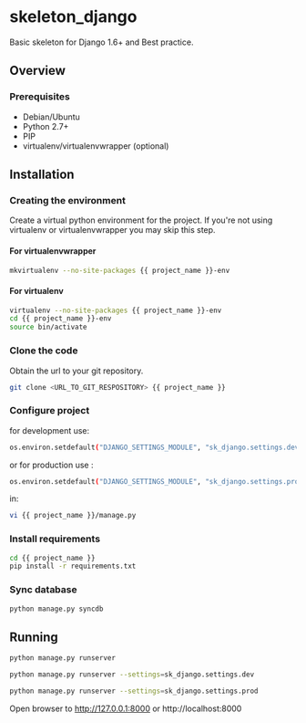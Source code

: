 # skeleton_django #

Basic skeleton for Django 1.6+ and Best practice.


## Overview ##

### Prerequisites ###

* Debian/Ubuntu
* Python 2.7+
* PIP
* virtualenv/virtualenvwrapper (optional)


## Installation ##

### Creating the environment ###
Create a virtual python environment for the project.
If you're not using virtualenv or virtualenvwrapper you may skip this step.

#### For virtualenvwrapper ####
```bash
mkvirtualenv --no-site-packages {{ project_name }}-env
```

#### For virtualenv ####
```bash
virtualenv --no-site-packages {{ project_name }}-env
cd {{ project_name }}-env
source bin/activate
```

### Clone the code ###
Obtain the url to your git repository.

```bash
git clone <URL_TO_GIT_RESPOSITORY> {{ project_name }}
```

### Configure project ###

for development use:
```bash
os.environ.setdefault("DJANGO_SETTINGS_MODULE", "sk_django.settings.dev")
```

or for production use : 

```bash
os.environ.setdefault("DJANGO_SETTINGS_MODULE", "sk_django.settings.prod")
```

in: 
```bash
vi {{ project_name }}/manage.py

```

### Install requirements ###

```bash
cd {{ project_name }}
pip install -r requirements.txt
```
    

### Sync database ###

```bash
python manage.py syncdb
```
    
    
## Running ##
    
```bash
python manage.py runserver

python manage.py runserver --settings=sk_django.settings.dev

python manage.py runserver --settings=sk_django.settings.prod
```
    

Open browser to http://127.0.0.1:8000 or http://localhost:8000
